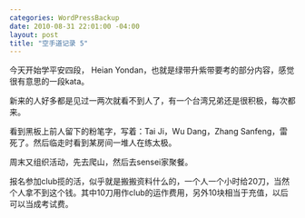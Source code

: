 ```yaml
--- 
categories: WordPressBackup
date: 2010-08-31 22:01:00 -04:00
layout: post
title: "空手道记录 5"
---
```

今天开始学平安四段， Heian Yondan，也就是绿带升紫带要考的部分内容，感觉很有意思的一段kata。

<!--more-->

新来的人好多都是见过一两次就看不到人了，有一个台湾兄弟还是很积极，每次都来。

看到黑板上前人留下的粉笔字，写着：Tai Ji，Wu Dang，Zhang Sanfeng，雷死了。然后临走时看到某房间一堆人在练太极。

周末又组织活动，先去爬山，然后去sensei家聚餐。

报名参加club揽的活，似乎就是搬搬资料什么的，一个人一个小时给20刀，当然个人拿不到这个钱。其中10刀用作club的运作费用，另外10块相当于充值，以后可以当成考试费。

